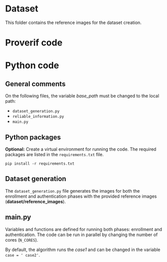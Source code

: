# Dataset 
This folder contains the reference images for the dataset creation.



# Proverif code



# Python code
## General comments

On the following files, the variable _base_path_ must be changed to the local path:

* `dataset_generation.py`
* `reliable_information.py`
* `main.py`

## Python packages

**Optional:** Create a virtual environment for running the code. The required packages are listed in the `requirements.txt` file.

```shell
pip install -r requirements.txt
```

## Dataset generation

The `dataset_generation.py` file generates the images for both the enrollment and authentication phases with the provided
reference images (__dataset/reference_images__).

## main.py

Variables and functions are defined for running both phases: enrollment and authentication. The code can be run in parallel by changing the number of cores (`N_CORES`).

By default, the algorithm runs the _case1_ and can be changed in the variable `case = ' case2'`.